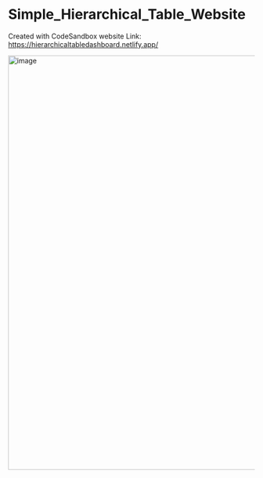 # Simple_Hierarchical_Table_Website
Created with CodeSandbox
website Link: https://hierarchicaltabledashboard.netlify.app/


<img width="846" alt="image" src="https://github.com/user-attachments/assets/d17f29dd-84e8-4b75-92bf-c25febe8aed9" />
